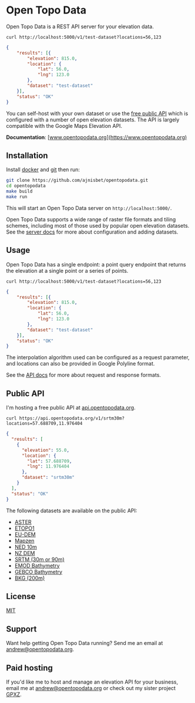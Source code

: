 # Open Topo Data



Open Topo Data is a REST API server for your elevation data.


```
curl http://localhost:5000/v1/test-dataset?locations=56,123
```

```json
{
    "results": [{
        "elevation": 815.0,
        "location": {
            "lat": 56.0,
            "lng": 123.0
        },
        "dataset": "test-dataset"
    }],
    "status": "OK"
}
```


You can self-host with your own dataset or use the [free public API](https://www.opentopodata.org) which is configured with a number of open elevation datasets. The API is largely compatible with the Google Maps Elevation API.

__Documentation__: [www.opentopodata.org](https://www.opentopodata.org)



## Installation

Install [docker](https://docs.docker.com/install/) and [git](https://git-scm.com/book/en/v2/Getting-Started-Installing-Git) then run:

```bash
git clone https://github.com/ajnisbet/opentopodata.git
cd opentopodata
make build
make run
```

This will start an Open Topo Data server on `http://localhost:5000/`.


Open Topo Data supports a wide range of raster file formats and tiling schemes, including most of those used by popular open elevation datasets. See the [server docs](https://www.opentopodata.org/server/) for more about configuration and adding datasets.



## Usage

Open Topo Data has a single endpoint: a point query endpoint that returns the elevation at a single point or a series of points.


```
curl http://localhost:5000/v1/test-dataset?locations=56,123
```

```json
{
    "results": [{
        "elevation": 815.0,
        "location": {
            "lat": 56.0,
            "lng": 123.0
        },
        "dataset": "test-dataset"
    }],
    "status": "OK"
}
```

The interpolation algorithm used can be configured as a request parameter, and locations can also be provided in Google Polyline format.


See the [API docs](https://www.opentopodata.org/api/) for more about request and response formats.



## Public API

I'm hosting a free public API at [api.opentopodata.org](https://api.opentopodata.org).


```
curl https://api.opentopodata.org/v1/srtm30m?locations=57.688709,11.976404
```

```json
{
  "results": [
    {
      "elevation": 55.0,
      "location": {
        "lat": 57.688709,
        "lng": 11.976404
      },
      "dataset": "srtm30m"
    }
  ],
  "status": "OK"
}
```

The following datasets are available on the public API:

* [ASTER](https://www.opentopodata.org/datasets/aster/)
* [ETOPO1](https://www.opentopodata.org/datasets/etopo1/)
* [EU-DEM](https://www.opentopodata.org/datasets/eudem/)
* [Mapzen](https://www.opentopodata.org/datasets/mapzen/)
* [NED 10m](https://www.opentopodata.org/datasets/ned/)
* [NZ DEM](https://www.opentopodata.org/datasets/nzdem/)
* [SRTM (30m or 90m)](https://www.opentopodata.org/datasets/srtm/)
* [EMOD Bathymetry](https://www.opentopodata.org/datasets/emod2018/)
* [GEBCO Bathymetry](https://www.opentopodata.org/datasets/gebco2020/)
* [BKG (200m)](https://www.opentopodata.org/datasets/bkg/)




## License
[MIT](https://choosealicense.com/licenses/mit/)


## Support

Want help getting Open Topo Data running? Send me an email at [andrew@opentopodata.org](mailto:andrew@opentopodata.org).


## Paid hosting

If you'd like me to host and manage an elevation API for your business, email me at [andrew@opentopodata.org](mailto:andrew@opentopodata.org) or check out my sister project [GPXZ](https://www.gpxz.io).
